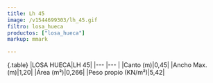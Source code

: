 ```yaml
---
title: Lh 45
image: /v1544699303/lh_45.gif
filtro: losa_hueca
productos: ["losa_hueca"]
markup: mmark

---
```

{.table}
|LOSA HUECA|LH 45|
|--- |--- |
|Canto (m)|0,45|
|Ancho Max. (m)|1,20|
|Área (m²)|0,266|
|Peso propio (KN/m²)|5,42|
